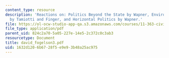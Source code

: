 ```yaml
---
content_type: resource
description: 'Reactions on: Politics Beyond the State by Wapner, Environmental Organizations
  by Tamiotti and Finger, and Horizontal Politics by Wapner.'
file: https://ol-ocw-studio-app-qa.s3.amazonaws.com/courses/11-363-civil-society-and-the-environment-spring-2005/1632d1206b6728f5e9e93b48a25ac975_david_fogelson3.pdf
file_type: application/pdf
parent_uid: 824c2a70-5a05-227e-14e5-2c372c0c3ab3
resourcetype: Document
title: david_fogelson3.pdf
uid: 1632d120-6b67-28f5-e9e9-3b48a25ac975
---
```


